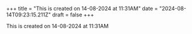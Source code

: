 +++
title = "This is created on 14-08-2024 at 11:31AM"
date = "2024-08-14T09:23:15.211Z"
draft = false
+++

  This is created on 14-08-2024 at 11:31AM
        